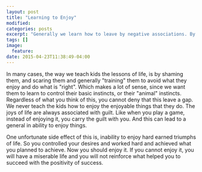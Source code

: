 ```yaml
---
layout: post
title: "Learning to Enjoy"
modified:
categories: posts
excerpt: "Generally we learn how to leave by negative associations. By guilt and shame. This leads among other things to inability to enjoy our successes."
tags: []
image:
  feature:
date: 2015-04-23T11:38:49-04:00
---
```


In many cases, the way we teach kids the lessons of life, is by shaming them, and scaring them and generally \"training\" them to avoid what they enjoy and do what is \"right\". Which makes a lot of sense, since we want them to learn to control their basic instincts, or their \"animal\" instincts. Regardless of what you think of this, you cannot deny that this leave a gap. We never teach the kids how to enjoy the enjoyable things that they do. The joys of life are always associated with guilt. Like when you play a game, instead of enjoying it, you carry the guilt with you. And this can lead to a general in ability to enjoy things.

One unfortunate side effect of this is, inability to enjoy hard earned triumphs of life. So you controlled your desires and worked hard and achieved what you planned to achieve. Now you should enjoy it. If you cannot enjoy it, you will have a miserable life and you will not reinforce what helped you to succeed with the positivity of success.
